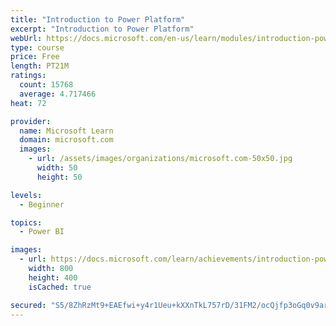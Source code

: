 ```yaml
---
title: "Introduction to Power Platform"
excerpt: "Introduction to Power Platform"
webUrl: https://docs.microsoft.com/en-us/learn/modules/introduction-power-platform/
type: course
price: Free
length: PT21M
ratings:
  count: 15768
  average: 4.717466
heat: 72

provider:
  name: Microsoft Learn
  domain: microsoft.com
  images:
    - url: /assets/images/organizations/microsoft.com-50x50.jpg
      width: 50
      height: 50

levels:
  - Beginner

topics:
  - Power BI

images:
  - url: https://docs.microsoft.com/learn/achievements/introduction-power-platform-social.png
    width: 800
    height: 400
    isCached: true

secured: "S5/8ZhRzMt9+EAEfwi+y4r1Ueu+kXXnTkL757rD/31FM2/ocQjfp3oGq0v9arW4S2Q8YAQgRyjNXyCBj8Q6fxMcoMLrFX/mqXqdOad31NKMj/726+V/sLL+ZYMLLKFN4f62J7JK5lQb9l+9SOqscAvdv87w8q60l2VPfOOqgcEHrcBymAaPglwUyn7+3/XHVqF9BLpGTKAYoopucbx9cp5RVQWcvvBnxYD+rkYeaQbKjXCQTSrOQortia1DHnj9fyM2MQ+4sN0pK8EqN60ztgyN1OCVWUff8rBFqynOb8qlAGcl77I44lrZQllWdz03PLCY4HVFt4DlCHL6VXAspfNy9rEW+a9HwhzXPURzfXpp6Rk4IYV/vCY872JVVTISMWGfahvMSnynCcPzFABEq4Q9hWvHAaybh2rf6hNXu8If2i8kphoSEMdH8Xnt+0mcl;EDeX0ILodMsj1tB1HmZxqg=="
---
```


